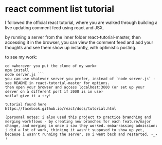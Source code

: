 # react comment list tutorial


I followed the official react tutorial, where you are walked through building a live updating comment feed using react and JSX.

by running a server from the inner folder react-tutorial-master, then accessing it in the browser, you can view the comment feed and add your thoughts and see them show up instantly, with optimistic posting.

to see my work:
```git clone https://github.com/heatherbooker/react-todo
cd <wherever you put the clone of my work>
npm install
node server.js ```
you can use whatever server you prefer, instead of `node server.js` - see README in react-tutorial-master for options.
then open your browser and access localhost:3000 (or set up your server on a different port if 3000 is in use)
voila! give it a try!

tutorial found here https://facebook.github.io/react/docs/tutorial.html

(personal notes: i also used this project to practice branching and merging workflows - by creating new branches for each feature/major change, and merging in once i saw they worked. embarrassing admission: i did a lot of work, thinking it wasn't supposed to show up yet, because i wasn't running the server. so i went back and restarted. -_- )